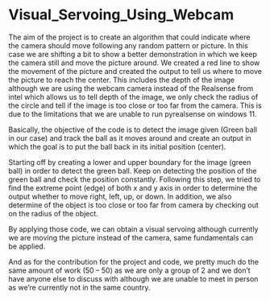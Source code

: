 # Visual_Servoing_Using_Webcam

The aim of the project is to create an algorithm that could indicate where the camera should move following any random pattern or picture. In this case we are shifting a bit to show a better demonstration in which we keep the camera still and move the picture around. We created a red line to show the movement of the picture and created the output to tell us where to move the picture to reach the center. This includes the depth of the image although we are using the webcam camera instead of the Realsense from intel which allows us to tell depth of the image, we only check the radius of the circle and tell if the image is too close or too far from the camera. This is due to the limitations that we are unable to run pyrealsense on windows 11.

Basically, the objective of the code is to detect the image given (Green ball in our case) and track the ball as it moves around and create an output in which the goal is to put the ball back in its initial position (center).

 Starting off by creating a lower and upper boundary for the image (green ball) in order to detect the green ball. Keep on detecting the position of the green ball and check the position constantly. Following this step, we tried to find the extreme point (edge) of both x and y axis in order to determine the output whether to move right, left, up, or down. In addition, we also determine of the object is too close or too far from camera by checking out on the radius of the object. 

By applying those code, we can obtain a visual servoing although currently we are moving the picture instead of the camera, same fundamentals can be applied. 

And as for the contribution for the project and code, we pretty much do the same amount of work (50 – 50) as we are only a group of 2 and we don’t have anyone else to discuss with although we are unable to meet in person as we’re currently not in the same country.
